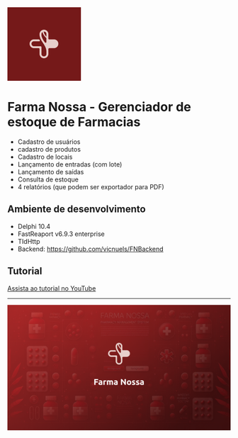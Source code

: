 <img src="https://raw.githubusercontent.com/vicnuel/FarmaNossa/refs/heads/main/Image/Logo.png" />

# Farma Nossa - Gerenciador de estoque de Farmacias
- Cadastro de usuários
- cadastro de produtos
- Cadastro de locais
- Lançamento de entradas (com lote)
- Lançamento de saídas
- Consulta de estoque
- 4 relatórios (que podem ser exportador para PDF)


## Ambiente de desenvolvimento
- Delphi 10.4
- FastReaport v6.9.3 enterprise
- TIdHttp
- Backend: https://github.com/vicnuels/FNBackend 

## Tutorial
[Assista ao tutorial no YouTube](https://www.youtube.com/watch?v=UTpRe_sInR8?si=uLLOx0qLMsXFmUP1)

---

<img src="https://raw.githubusercontent.com/vicnuel/FarmaNossa/refs/heads/main/Image/back.png?token=GHSAT0AAAAAAC2TFMFDNO2KXICAWU27K5SKZZZ76OQ"/>
